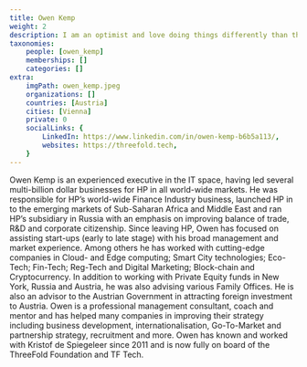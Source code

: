 ```yaml
---
title: Owen Kemp
weight: 2
description: I am an optimist and love doing things differently than the norm.
taxonomies:
    people: [owen_kemp]
    memberships: []
    categories: []
extra:
    imgPath: owen_kemp.jpeg
    organizations: []
    countries: [Austria]
    cities: [Vienna]
    private: 0
    socialLinks: {
        LinkedIn: https://www.linkedin.com/in/owen-kemp-b6b5a113/,
        websites: https://threefold.tech,
    }
---
```


Owen Kemp is an experienced executive in the IT space, having led several multi-billion dollar businesses for HP in all world-wide markets. He was responsible for HP’s world-wide Finance Industry business, launched HP in to the emerging markets of Sub-Saharan Africa and Middle East and ran HP’s subsidiary in Russia with an emphasis on improving balance of trade, R&D and corporate citizenship. Since leaving HP, Owen has focused on assisting start-ups (early to late stage) with his broad management and market experience. Among others he has worked with cutting-edge companies in Cloud- and Edge computing; Smart City technologies; Eco-Tech; Fin-Tech; Reg-Tech and Digital Marketing; Block-chain and Cryptocurrency. In addition to working with Private Equity funds in New York, Russia and Austria, he was also advising various Family Offices. He is also an advisor to the Austrian Government in attracting foreign investment to Austria. Owen is a professional management consultant, coach and mentor and has helped many companies in improving their strategy including business development, internationalisation, Go-To-Market and partnership strategy, recruitment and more. Owen has known and worked with Kristof de Spiegeleer since 2011 and is now fully on board of the ThreeFold Foundation and TF Tech.
